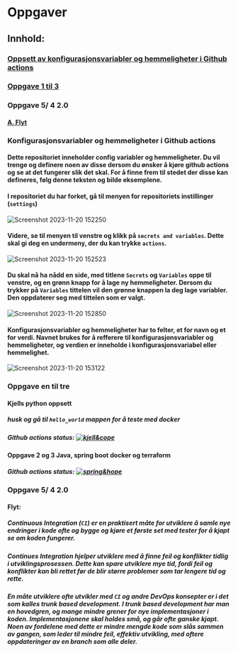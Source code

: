 # Oppgaver

## Innhold:

### [Oppsett av konfigurasjonsvariabler og hemmeligheter i Github actions](#konfigurasjonsvariabler-og-hemmeligheter-i-github-actions)

### [Oppgave 1 til 3](#oppgave-en-til-tre)

### Oppgave 5/ 4 2.0
#### [A. Flyt](#flyt)


### Konfigurasjonsvariabler og hemmeligheter i Github actions

#### Dette repositoriet inneholder config variabler og hemmeligheter. Du vil trenge og definere noen av disse dersom du ønsker å kjøre github actions og se at det fungerer slik det skal. For å finne frem til stedet der disse kan defineres, følg denne teksten og bilde eksemplene.
#### I repositoriet du har forket, gå til menyen for repositoriets instillinger (`settings`)

![Screenshot 2023-11-20 152250](https://github.com/Personal-Hoyskolen-Kristiania-Work/DevOps-Exam/assets/56083504/e10e1cc5-c76e-41f0-847a-3fcb8a1ae49e)

#### Videre, se til menyen til venstre og klikk på `secrets and variables`. Dette skal gi deg en undermeny, der du kan trykke `actions`.

![Screenshot 2023-11-20 152523](https://github.com/Personal-Hoyskolen-Kristiania-Work/DevOps-Exam/assets/56083504/2a3b55cd-b40b-4cfc-97fe-2bc2ad02c005)

#### Du skal nå ha nådd en side, med titlene `Secrets` og `Variables` oppe til venstre, og en grønn knapp for å lage ny hemmeligheter. Dersom du trykker på `Variables` tittelen vil den grønne knappen la deg lage variabler. Den oppdaterer seg med tittelen som er valgt.

![Screenshot 2023-11-20 152850](https://github.com/Personal-Hoyskolen-Kristiania-Work/DevOps-Exam/assets/56083504/bc51714b-ae82-420e-b944-b31e1e9deaad)

#### Konfigurasjonsvariabler og hemmeligheter har to felter, et for navn og et for verdi. Navnet brukes for å refferere til konfigurasjonsvariabler og hemmeligheter, og verdien er inneholde i konfigurasjonsvariabel eller hemmelighet.

![Screenshot 2023-11-20 153122](https://github.com/Personal-Hoyskolen-Kristiania-Work/DevOps-Exam/assets/56083504/c6c79b21-bf7a-4f48-b510-056f231e5be0)



### Oppgave en til tre

#### Kjells python oppsett
##### husk og gå til `hello_world` mappen for å teste med docker
##### Github actions status: [![kjell&cope](https://github.com/Personal-Hoyskolen-Kristiania-Work/DevOps-Exam/actions/workflows/kjell&cope.yml/badge.svg)](https://github.com/Personal-Hoyskolen-Kristiania-Work/DevOps-Exam/actions/workflows/kjell&cope.yml)

#### Oppgave 2 og 3 Java, spring boot docker og terraform
##### Github actions status: [![spring&hope](https://github.com/Personal-Hoyskolen-Kristiania-Work/DevOps-Exam/actions/workflows/spring&hope.yml/badge.svg)](https://github.com/Personal-Hoyskolen-Kristiania-Work/DevOps-Exam/actions/workflows/spring&hope.yml)

### Oppgave 5/ 4 2.0

#### Flyt:

##### Continuous Integration (`CI`) er en praktisert måte for utviklere å samle nye endringer i kode ofte og bygge og kjøre et første set med tester for å kjapt se om koden fungerer.
##### Continues Integration hjelper utviklere med å finne feil og konflikter tidlig i utviklingsprosessen. Dette kan spare utviklere mye tid, fordi feil og konflikter kan bli rettet før de blir større problemer som tar lengere tid og rette.
##### En måte utviklere ofte utvikler med `CI` og andre DevOps konsepter er i det som kalles trunk based development. I trunk based development har man en hovedgren, og mange mindre grener for nye implementasjoner i koden. Implementasjonene skal holdes små, og går ofte ganske kjapt. Noen av fordelene med dette er mindre mengde kode som slås sammen av gangen, som leder til mindre feil, effektiv utvikling, med oftere oppdateringer av en branch som alle deler.
